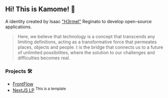 ## Hi! This is Kamome! 🪽

A identity created by Isaac ["H3rmel"](https://github.com/h3rmel) Reginato to develop open-source applications.

> Here, we believe that technology is a concept that transcends any limiting definitions, acting as a transformative force that permeates places, objects and people. t is the bridge that connects us to a future of unlimited possibilities, where the solution to our challenges and difficulties becomes real.

### Projects 🛠️

- [FrontFlow](https://github.com/k4mome/front-flow)
- [NextJS LP](https://github.com/k4mome/next-lp-template) <sup>This is a template</sup>

